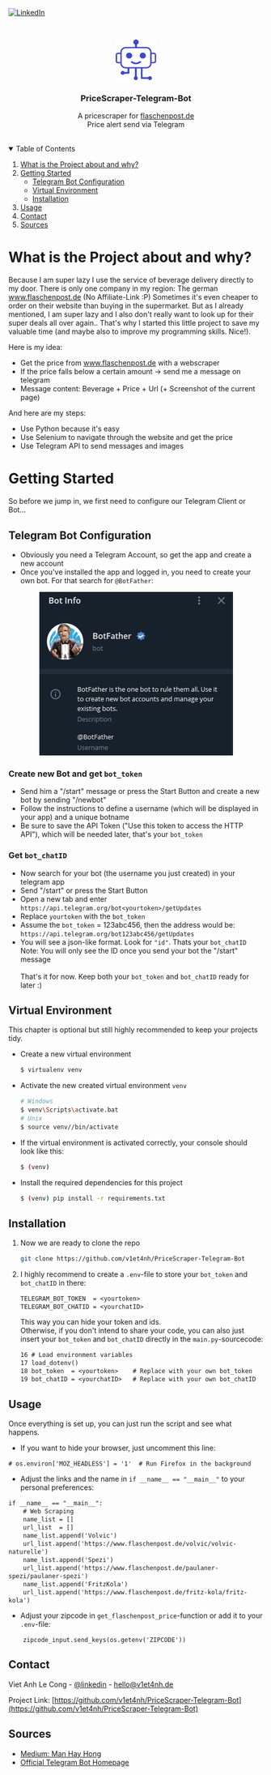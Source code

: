 <!-- Template: https://github.com/othneildrew/Best-README-Template -->

[![LinkedIn][linkedin-shield]][linkedin-url]

<!-- PROJECT LOGO -->
<br />
<p align="center">
  <a href="https://github.com/v1et4nh/PriceScraper-Telegram-Bot">
    <img src="images/bot-logo.png" alt="Bot-Logo" width="80" height="80">
  </a>

  <h3 align="center">PriceScraper-Telegram-Bot</h3>

  <p align="center">
    A pricescraper for <a href="https://www.flaschenpost.de">flaschenpost.de</a>
    <br />
    Price alert send via Telegram
    <br />
    <br />
  </p>
</p>

<!-- TABLE OF CONTENTS -->
<details open="open">
  <summary>Table of Contents</summary>
  <ol>
    <li>
      <a href="#what-is-the-project-about-and-why">What is the Project about and why?</a>
    </li>
    <li>
      <a href="#getting-started">Getting Started</a>
      <ul>
        <li><a href="#telegram-bot-configuration">Telegram Bot Configuration</a></li>
        <li><a href="#virtual-environment">Virtual Environment</a></li>
        <li><a href="#installation">Installation</a></li>
      </ul>
    </li>
    <li><a href="#usage">Usage</a></li>
    <li><a href="#contact">Contact</a></li>
    <li><a href="#sources">Sources</a></li>
  </ol>
</details>


<!-- ABOUT THE PROJECT -->
# What is the Project about and why?
Because I am super lazy I use the service of beverage delivery directly to my door. 
There is only one company in my region: The german www.flaschenpost.de (No Affiliate-Link :P) 
Sometimes it's even cheaper to order on their website than buying in the supermarket. 
But as I already mentioned, I am super lazy and I also don't really want to look up for their super deals all over again..
That's why I started this little project to save my valuable time 
(and maybe also to improve my programming skills. Nice!).

Here is my idea:
* Get the price from www.flaschenpost.de with a webscraper
* If the price falls below a certain amount -> send me a message on telegram
* Message content: Beverage + Price + Url (+ Screenshot of the current page)

And here are my steps:
* Use Python because it's easy
* Use Selenium to navigate through the website and get the price
* Use Telegram API to send messages and images

<!-- GETTING STARTED -->
# Getting Started
So before we jump in, we first need to configure our Telegram Client or Bot...

## Telegram Bot Configuration
* Obviously you need a Telegram Account, so get the app and create a new account
* Once you've installed the app and logged in, you need to create your own bot. For that search for `@BotFather`: <br>
<p align="center"><img src="images/BotFather.png" alt="BotFather" width="383" height="323"></p>

### Create new Bot and get `bot_token`
* Send him a "/start" message or press the Start Button and create a new bot by sending "/newbot"
* Follow the instructions to define a username (which will be displayed in your app) and a unique botname
* Be sure to save the API Token ("Use this token to access the HTTP API"), which will be needed later, that's your `bot_token`

### Get `bot_chatID`
* Now search for your bot (the username you just created) in your telegram app
* Send "/start" or press the Start Button
* Open a new tab and enter `https://api.telegram.org/bot<yourtoken>/getUpdates`
* Replace `yourtoken` with the `bot_token`
* Assume the `bot_token` = 123abc456, then the address would be: <br>`https://api.telegram.org/bot123abc456/getUpdates`
* You will see a json-like format. Look for `"id"`. Thats your `bot_chatID` <br>
Note: You will only see the ID once you send your bot the "/start" message <br> <br>
That's it for now. Keep both your `bot_token` and `bot_chatID` ready for later :)

## Virtual Environment
This chapter is optional but still highly recommended to keep your projects tidy.
* Create a new virtual environment
    ```sh
    $ virtualenv venv
    ```
* Activate the new created virtual environment `venv`
    ```sh
    # Windows
    $ venv\Scripts\activate.bat
    # Unix
    $ source venv//bin/activate
    ```
* If the virtual environment is activated correctly, your console should look like this:
    ```sh
    $ (venv)  
    ```
* Install the required dependencies for this project
    ```sh
    $ (venv) pip install -r requirements.txt
    ```
 
## Installation

1. Now we are ready to clone the repo
   ```sh
   git clone https://github.com/v1et4nh/PriceScraper-Telegram-Bot
   ```
2. I highly recommend to create a `.env`-file to store your `bot_token` and `bot_chatID` in there:
   ```.env
   TELEGRAM_BOT_TOKEN  = <yourtoken>
   TELEGRAM_BOT_CHATID = <yourchatID>
   ```
   This way you can hide your token and ids. <br>
   Otherwise, if you don't intend to share your code, you can also just insert your `bot_token` and `bot_chatID` directly in the `main.py`-sourcecode:
   ```.pydocstring
   16 # Load environment variables
   17 load_dotenv()
   18 bot_token  = <yourtoken>    # Replace with your own bot_token
   19 bot_chatID = <yourchatID>   # Replace with your own bot_chatID
   ```

<!-- USAGE EXAMPLES -->
## Usage
Once everything is set up, you can just run the script and see what happens. 
* If you want to hide your browser, just uncomment this line:
```.pydocstring
# os.environ['MOZ_HEADLESS'] = '1'  # Run Firefox in the background
```
* Adjust the links and the name in `if __name__ == "__main__"` to your personal preferences:
```pydocstring
if __name__ == "__main__":
    # Web Scraping
    name_list = []
    url_list  = []
    name_list.append('Volvic')
    url_list.append('https://www.flaschenpost.de/volvic/volvic-naturelle')
    name_list.append('Spezi')
    url_list.append('https://www.flaschenpost.de/paulaner-spezi/paulaner-spezi')
    name_list.append('FritzKola')
    url_list.append('https://www.flaschenpost.de/fritz-kola/fritz-kola')
```
* Adjust your zipcode in `get_flaschenpost_price`-function or add it to your `.env`-file:
```pydocstring
    zipcode_input.send_keys(os.getenv('ZIPCODE'))
```

<!-- CONTACT -->
## Contact

Viet Anh Le Cong - [@linkedin](https://linkedin.com/in/viet-anh-le-cong) - hello@v1et4nh.de

Project Link: [https://github.com/v1et4nh/PriceScraper-Telegram-Bot](https://github.com/v1et4nh/PriceScraper-Telegram-Bot)

## Sources
* [Medium: Man Hay Hong](https://medium.com/@ManHay_Hong/how-to-create-a-telegram-bot-and-send-messages-with-python-4cf314d9fa3e)
* [Official Telegram Bot Homepage](https://core.telegram.org/bots)

<!-- MARKDOWN LINKS & IMAGES -->
<!-- https://www.markdownguide.org/basic-syntax/#reference-style-links -->
[linkedin-shield]: https://img.shields.io/badge/-LinkedIn-black.svg?style=for-the-badge&logo=linkedin&colorB=555
[linkedin-url]: https://linkedin.com/in/viet-anh-le-cong
